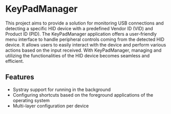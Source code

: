 # KeyPadManager 
This project aims to provide a solution for monitoring USB connections and detecting a specific HID device with a predefined Vendor ID (VID) and Product ID (PID). The KeyPadManager application offers a user-friendly menu interface to handle peripheral controls coming from the detected HID device. It allows users to easily interact with the device and perform various actions based on the input received. With KeyPadManager, managing and utilizing the functionalities of the HID device becomes seamless and efficient.

## Features
* Systray support for running in the background
* Configuring shortcuts based on the foreground applications of the operating system
* Multi-layer configuration per device
